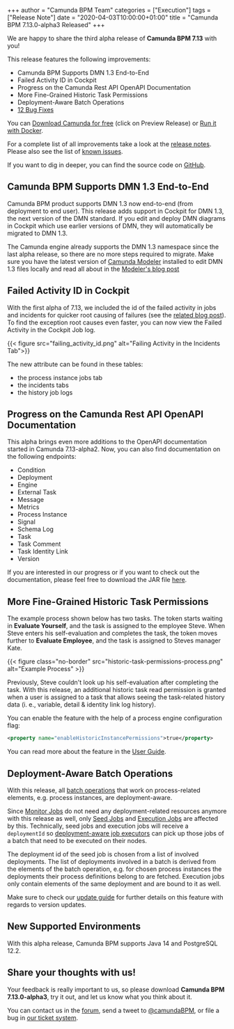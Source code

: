 +++
author = "Camunda BPM Team"
categories = ["Execution"]
tags = ["Release Note"]
date = "2020-04-03T10:00:00+01:00"
title = "Camunda BPM 7.13.0-alpha3 Released"
+++

We are happy to share the third alpha release of **Camunda BPM 7.13** with you!

This release features the following improvements:

- Camunda BPM Supports DMN 1.3 End-to-End
- Failed Activity ID in Cockpit
- Progress on the Camunda Rest API OpenAPI Documentation 
- More Fine-Grained Historic Task Permissions
- Deployment-Aware Batch Operations
- [12 Bug Fixes](https://jira.camunda.com/issues/?jql=issuetype%20%3D%20%22Bug%20Report%22%20AND%20fixVersion%20%3D%207.13.0-alpha3)

You can [Download Camunda for free](https://camunda.com/download/) (click on Preview Release) or [Run it with Docker](https://hub.docker.com/r/camunda/camunda-bpm-platform/).

For a complete list of all improvements take a look at the [release notes](https://jira.camunda.com/secure/ReleaseNote.jspa?projectId=10230&version=15990).
Please also see the list of [known issues](https://jira.camunda.com/issues/?jql=issuetype%20%3D%20%22Bug%20Report%22%20AND%20fixVersion%20%3D%207.13.0%20AND%20status%20!%3D%20Closed%20).

If you want to dig in deeper, you can find the source code on [GitHub](https://github.com/camunda/camunda-bpm-platform/releases/tag/7.13.0-alpha3).

<!--more-->


## Camunda BPM Supports DMN 1.3 End-to-End

Camunda BPM product supports DMN 1.3 now end-to-end (from deployment to end user).
This release adds support in Cockpit for DMN 1.3, the next version of the DMN standard. If you edit and deploy DMN diagrams in Cockpit which use earlier versions of DMN, they will automatically be migrated to DMN 1.3.

The Camunda engine already supports the DMN 1.3 namespace since the last alpha release, so there are no more steps required to migrate. Make sure you have the latest version of [Camunda Modeler](https://camunda.com/download/modeler/) installed to edit DMN 1.3 files locally and read all about in the [Modeler's blog post](https://blog.camunda.com/post/2020/03/camunda-modeler-4.0.0-alpha.1-released/)

## Failed Activity ID in Cockpit

With the first alpha of 7.13, we included the id of the failed activity in jobs and incidents for quicker root causing of failures (see the [related blog post](https://blog.camunda.com/post/2020/01/camunda-bpm-7130-alpha1-released/#show-failed-activity-in-jobs-incidents)). To find the exception root causes even faster, you can now view the Failed Activity in the Cockpit Job log.

{{< figure src="failing_activity_id.png" alt="Failing Activity in the Incidents Tab">}}

The new attribute can be found in these tables:

- the process instance jobs tab
- the incidents tabs
- the history job logs

## Progress on the Camunda Rest API OpenAPI Documentation

This alpha brings even more additions to the OpenAPI documentation started in Camunda 7.13-alpha2. Now, you can also 
find documentation on the following endpoints:

* Condition
* Deployment
* Engine
* External Task
* Message
* Metrics
* Process Instance
* Signal
* Schema Log
* Task
* Task Comment
* Task Identity Link
* Version

If you are interested in our progress or if you want to check out the documentation, please feel free to download the 
JAR file [here](https://app.camunda.com/nexus/repository/camunda-bpm/org/camunda/bpm/camunda-engine-rest-openapi/7.13.0-alpha3/camunda-engine-rest-openapi-7.13.0-alpha3.jar).

## More Fine-Grained Historic Task Permissions

The example process shown below has two tasks. The token starts waiting in **Evaluate Yourself**, and 
the task is assigned to the employee Steve. When Steve enters his self-evaluation and completes 
the task, the token moves further to **Evaluate Employee**, and the task is assigned to Steves manager 
Kate.

{{< figure class="no-border" src="historic-task-permissions-process.png" alt="Example Process" >}}

Previously, Steve couldn't look up his self-evaluation after completing the task. With this release, 
an additional historic task read permission is granted when a user is assigned to a task that allows 
seeing the task-related history data (i. e., variable, detail & identity link log history).

You can enable the feature with the help of a process engine configuration flag:
```xml
<property name="enableHistoricInstancePermissions">true</property>
```

You can read more about the feature in the [User Guide].

## Deployment-Aware Batch Operations

With this release, all [batch operations](https://docs.camunda.org/manual/latest/user-guide/process-engine/batch-operations) that work on process-related elements, e.g. process instances, are deployment-aware.

Since [Monitor Jobs](https://docs.camunda.org/manual/latest/user-guide/process-engine/batch#monitor-job) do not need any deployment-related resources anymore with this release as well,
only [Seed Jobs](https://docs.camunda.org/manual/latest/user-guide/process-engine/batch#seed-job) and [Execution Jobs](https://docs.camunda.org/manual/latest/user-guide/process-engine/batch#execution-jobs) are affected by this. Technically, seed jobs and execution jobs will receive a `deploymentId` so [deployment-aware job executors](https://docs.camunda.org/manual/latest/user-guide/process-engine/the-job-executor#job-execution-in-heterogeneous-clusters) can pick up those jobs of a batch that need to be executed on their nodes.

The deployment id of the seed job is chosen from a list of involved deployments. The list of deployments involved in a batch is derived from the elements of the batch operation, e.g. for chosen process instances the deployments their process definitions belong to are fetched. Execution jobs only contain elements of the same deployment and are bound to it as well.

Make sure to check our [update guide](https://docs.camunda.org/manual/latest/update/minor/712-to-713#deployment-aware-batch-operations) for further details on this feature with regards to version updates.

## New Supported Environments

With this alpha release, Camunda BPM supports Java 14 and PostgreSQL 12.2.

## Share your thoughts with us!

Your feedback is really important to us, so please download **Camunda BPM 7.13.0-alpha3**, try it out, and let us know
what you think about it.

You can contact us in the [forum](https://forum.camunda.org/), send a tweet to [@camundaBPM](http://twitter.com/camundaBPM),
or file a bug in [our ticket system](https://jira.camunda.com/secure/CreateIssue!default.jspa).

[User Guide]: https://docs.camunda.org/manual/latest/user-guide/process-engine/authorization-service/#historic-instance-permissions

